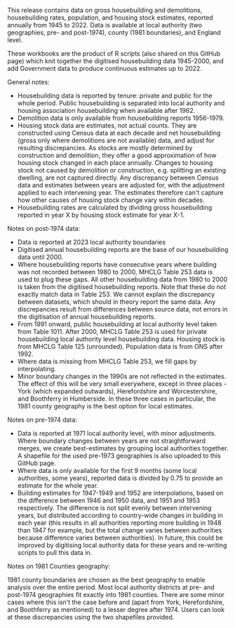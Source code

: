 This release contains data on gross housebuilding and demolitions, housebuilding rates, population, and housing stock estimates, reported annually from 1945 to 2022. Data is available at local authority (two geographies, pre- and post-1974), county (1981 boundaries), and England level.

These workbooks are the product of R scripts (also shared on this GitHub page) which knit together the digitised housebuilding data 1945-2000, and add Government data to produce continuous estimates up to 2022.

General notes:

- Housebuilding data is reported by tenure: private and public for the whole period. Public housebuilding is separated into local authority and housing association housebuilding when available after 1962.
- Demolition data is only available from housebuilding reports 1956-1979.
- Housing stock data are estimates, not actual counts. They are constructed using Census data at each decade and net housebuilding (gross only where demolitions are not available) data, and adjust for resulting discrepancies. As stocks are mostly determined by construction and demolition, they offer a good approximation of how housing stock changed in each place annually. Changes to housing stock not caused by demolition or construction, e.g. splitting an existing dwelling, are not captured directly. Any discrepancy between Census data and estimates between years are adjusted for, with the adjustment applied to each intervening year. The estimates therefore can't capture how other causes of housing stock change vary within decades.
- Housebuilding rates are calculated by dividing gross housebuilding reported in year X by housing stock estimate for year X-1.

Notes on post-1974 data:

- Data is reported at 2023 local authority boundaries
- Digitised annual housebuilding reports are the base of our housebuilding data until 2000.
- Where housebuilding reports have consecutive years where building was not recorded between 1980 to 2000, MHCLG Table 253 data is used to plug these gaps. All other housebuilding data from 1980 to 2000 is taken from the digitised housebuilding reports. Note that these do not exactly match data in Table 253. We cannot explain the discrepancy between datasets, which should in theory report the same data. Any discrepancies result from differences between source data, not errors in the digitisation of annual housebuilding reports.
- From 1991 onward, public housebuilding at local authority level taken from Table 1011. After 2000, MHCLG Table 253 is used for private housebuilding local authority level housebuilding data. Housing stock is from MHCLG Table 125 (unrounded). Population data is from ONS after 1992.
- Where data is missing from MHCLG Table 253, we fill gaps by interpolating.
- Minor boundary changes in the 1990s are not reflected in the estimates. The effect of this will be very small everywhere, except in three places - York (which expanded outwards), Herefordshire and Worcestershire, and Boothferry in Humberside. In these three cases in particular, the 1981 county geography is the best option for local estimates.

Notes on pre-1974 data:

- Data is reported at 1971 local authority level, with minor adjustments. Where boundary changes between years are not straightforward merges, we create best-estimates by grouping local authorities together. A shapefile for the used pre-1973 geographies is also uploaded to this GitHub page.
- Where data is only available for the first 9 months (some local authorities, some years), reported data is divided by 0.75 to provide an estimate for the whole year.
- Building estimates for 1947-1949 and 1952 are interpolations, based on the difference between 1946 and 1950 data, and 1951 and 1953 respectively. The difference is not split evenly between intervening years, but distributed according to country-wide changes in building in each year (this results in all authorities reporting more building in 1948 than 1947 for example, but the total change varies between authorities because difference varies between authorities). In future, this could be improved by digitising local authority data for these years and re-writing scripts to pull this data in.

Notes on 1981 Counties geography:

1981 county boundaries are chosen as the best geography to enable analysis over the entire period. Most local authority districts at pre- and post-1974 geographies fit exactly into 1981 counties. There are some minor cases where this isn't the case before and (apart from York, Herefordshire, and Boothferry as mentioned) to a lesser degree after 1974. Users can look at these discrepancies using the two shapefiles provided.
